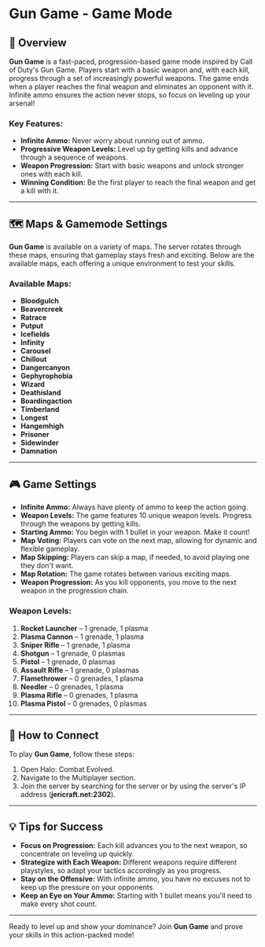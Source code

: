 # Gun Game - Game Mode

## 📝 Overview

**Gun Game** is a fast-paced, progression-based game mode inspired by Call of Duty's Gun Game. Players start with a basic weapon and, with each kill, progress through a set of increasingly powerful weapons. The game ends when a player reaches the final weapon and eliminates an opponent with it. Infinite ammo ensures the action never stops, so focus on leveling up your arsenal!

### Key Features:
- **Infinite Ammo:** Never worry about running out of ammo.
- **Progressive Weapon Levels:** Level up by getting kills and advance through a sequence of weapons.
- **Weapon Progression:** Start with basic weapons and unlock stronger ones with each kill.
- **Winning Condition:** Be the first player to reach the final weapon and get a kill with it.

---

## 🗺️ Maps & Gamemode Settings

**Gun Game** is available on a variety of maps. The server rotates through these maps, ensuring that gameplay stays fresh and exciting. Below are the available maps, each offering a unique environment to test your skills.

### Available Maps:
- **Bloodgulch**
- **Beavercreek**
- **Ratrace**
- **Putput**
- **Icefields**
- **Infinity**
- **Carousel**
- **Chillout**
- **Dangercanyon**
- **Gephyrophobia**
- **Wizard**
- **Deathisland**
- **Boardingaction**
- **Timberland**
- **Longest**
- **Hangemhigh**
- **Prisoner**
- **Sidewinder**
- **Damnation**

---

## 🎮 Game Settings

- **Infinite Ammo:** Always have plenty of ammo to keep the action going.
- **Weapon Levels:** The game features 10 unique weapon levels. Progress through the weapons by getting kills.
- **Starting Ammo:** You begin with 1 bullet in your weapon. Make it count!
- **Map Voting:** Players can vote on the next map, allowing for dynamic and flexible gameplay.
- **Map Skipping:** Players can skip a map, if needed, to avoid playing one they don't want.
- **Map Rotation:** The game rotates between various exciting maps.
- **Weapon Progression:** As you kill opponents, you move to the next weapon in the progression chain.

### Weapon Levels:
1. **Rocket Launcher** – 1 grenade, 1 plasma
2. **Plasma Cannon** – 1 grenade, 1 plasma
3. **Sniper Rifle** – 1 grenade, 1 plasma
4. **Shotgun** – 1 grenade, 0 plasmas
5. **Pistol** – 1 grenade, 0 plasmas
6. **Assault Rifle** – 1 grenade, 0 plasmas
7. **Flamethrower** – 0 grenades, 1 plasma
8. **Needler** – 0 grenades, 1 plasma
9. **Plasma Rifle** – 0 grenades, 1 plasma
10. **Plasma Pistol** – 0 grenades, 0 plasmas

---

## 📡 How to Connect

To play **Gun Game**, follow these steps:

1. Open Halo: Combat Evolved.
2. Navigate to the Multiplayer section.
3. Join the server by searching for the server or by using the server's IP address (**jericraft.net:2302**).

---

## 💡 Tips for Success

- **Focus on Progression:** Each kill advances you to the next weapon, so concentrate on leveling up quickly.
- **Strategize with Each Weapon:** Different weapons require different playstyles, so adapt your tactics accordingly as you progress.
- **Stay on the Offensive:** With infinite ammo, you have no excuses not to keep up the pressure on your opponents.
- **Keep an Eye on Your Ammo:** Starting with 1 bullet means you'll need to make every shot count.

---

Ready to level up and show your dominance? Join **Gun Game** and prove your skills in this action-packed mode!
